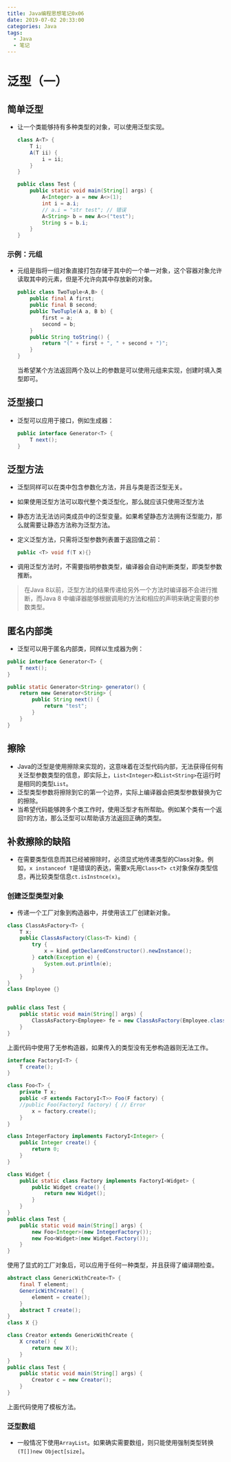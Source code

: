 ```yaml
---
title: Java编程思想笔记0x06
date: 2019-07-02 20:33:00
categories: Java
tags:
  - Java
  - 笔记
---
```


# 泛型（一）

## 简单泛型

- 让一个类能够持有多种类型的对象，可以使用泛型实现。

  ```java
  class A<T> {
      T i;
      A(T ii) {
          i = ii;
      }
  }
  
  public class Test {
      public static void main(String[] args) {
          A<Integer> a = new A<>(1);
          int i = a.i;
          // a.i = "str test"; // 错误
          A<String> b = new A<>("test");
          String s = b.i;
      }
  }
  ```

  

### 示例：元组

- 元组是指将一组对象直接打包存储于其中的一个单一对象，这个容器对象允许读取其中的元素，但是不允许向其中存放新的对象。

  ```java
  public class TwoTuple<A,B> {
      public final A first;
      public final B second;
      public TwoTuple(A a, B b) {
          first = a;
          second = b;
      }
      public String toString() {
          return "(" + first + ", " + second + ")";
      }
  }
  ```

  当希望某个方法返回两个及以上的参数是可以使用元组来实现，创建时填入类型即可。

## 泛型接口

- 泛型可以应用于接口，例如生成器：

  ```java
  public interface Generator<T> {
      T next();
  }
  ```

## 泛型方法

- 泛型同样可以在类中包含参数化方法，并且与类是否泛型无关。

- 如果使用泛型方法可以取代整个类泛型化，那么就应该只使用泛型方法

- 静态方法无法访问类成员中的泛型变量。如果希望静态方法拥有泛型能力，那么就需要让静态方法称为泛型方法。

- 定义泛型方法，只需将泛型参数列表置于返回值之前：

  ```java
  public <T> void f(T x){}
  ```

- 调用泛型方法时，不需要指明参数类型，编译器会自动判断类型，即类型参数推断。

> 在Java 8以前，泛型方法的结果传递给另外一个方法时编译器不会进行推断，而Java 8 中编译器能够根据调用的方法和相应的声明来确定需要的参数类型。

## 匿名内部类

- 泛型可以用于匿名内部类，同样以生成器为例：

```java
public interface Generator<T> {
    T next();
}

public static Generator<String> generator() {
    return new Generator<String> {
        public String next() {
            return "test";
        }
    }
}
```

## 擦除

- Java的泛型是使用擦除来实现的，这意味着在泛型代码内部，无法获得任何有关泛型参数类型的信息，即实际上，`List<Integer>`和`List<String>`在运行时是相同的类型`List`。
- 泛型类型参数将擦除到它的第一个边界，实际上编译器会把类型参数替换为它的擦除。
- 当希望代码能够跨多个类工作时，使用泛型才有所帮助。例如某个类有一个返回`T`的方法，那么泛型可以帮助该方法返回正确的类型。

## 补救擦除的缺陷

- 在需要类型信息而其已经被擦除时，必须显式地传递类型的Class对象。例如，`x instanceof T`是错误的表达，需要x先用`Class<T> ct`对象保存类型信息，再比较类型信息`ct.isInstnce(x)`。

### 创建泛型类型对象

- 传递一个工厂对象到构造器中，并使用该工厂创建新对象。

```java
class ClassAsFactory<T> {
    T x;
    public ClassAsFactory(Class<T> kind) {
        try {
            x = kind.getDeclaredConstructor().newInstance();
        } catch(Exception e) {
            System.out.println(e);
        }
    }
}
class Employee {}


public class Test {
    public static void main(String[] args) {
        ClassAsFactory<Employee> fe = new ClassAsFactory(Employee.class);
    }
}
```

上面代码中使用了无参构造器，如果传入的类型没有无参构造器则无法工作。

```java
interface FactoryI<T> {
    T create();
}

class Foo<T> {
    private T x;
    public <F extends FactoryI<T>> Foo(F factory) {
    //public Foo(FactoryI factory) { // Error
        x = factory.create();
    }
}

class IntegerFactory implements FactoryI<Integer> {
    public Integer create() {
        return 0;
    }
}

class Widget {
    public static class Factory implements FactoryI<Widget> {
        public Widget create() {
            return new Widget();
        }
    }
}
public class Test {
    public static void main(String[] args) {
        new Foo<Integer>(new IntegerFactory());
        new Foo<Widget>(new Widget.Factory());
    }
}
```

使用了显式的工厂对象后，可以应用于任何一种类型，并且获得了编译期检查。

```java
abstract class GenericWithCreate<T> {
    final T element;
    GenericWithCreate() {
        element = create();
    }
    abstract T create();
}
class X {}

class Creator extends GenericWithCreate {
    X create() {
        return new X();
    }
}
public class Test {
    public static void main(String[] args) {
        Creator c = new Creator();
    }
}
```

上面代码使用了模板方法。

### 泛型数组

- 一般情况下使用`ArrayList`。如果确实需要数组，则只能使用强制类型转换`(T[])new Object[size]`。